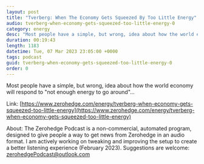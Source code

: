 ```yaml
---
layout: post
title: "Tverberg: When The Economy Gets Squeezed By Too Little Energy"
audio: tverberg-when-economy-gets-squeezed-too-little-energy-0
category: energy
desc: "Most people have a simple, but wrong, idea about how the world economy will respond to &quot;not enough energy to go around&quot;..."
duration: 00:19:43
length: 1183
datetime: Tue, 07 Mar 2023 23:05:00 +0000
tags: podcast
guid: tverberg-when-economy-gets-squeezed-too-little-energy-0
order: 0
---
```

Most people have a simple, but wrong, idea about how the world economy will respond to &quot;not enough energy to go around&quot;...

Link: [https://www.zerohedge.com/energy/tverberg-when-economy-gets-squeezed-too-little-energy](https://www.zerohedge.com/energy/tverberg-when-economy-gets-squeezed-too-little-energy)

About: The Zerohedge Podcast is a non-commercial, automated program, designed to give people a way to get news from Zerohedge in an audio format.  I am actively working on tweaking and improving the setup to create a better listening experience (February 2023).  Suggestions are welcome: [zerohedgePodcast@outlook.com](mailto:zerohedgePodcast@outlook.com)